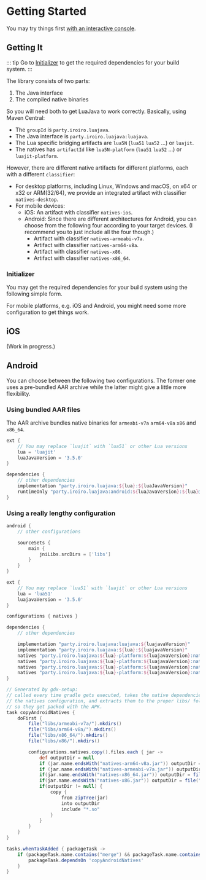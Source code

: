 # Getting Started

You may try things first [with an interactive console](./console.md).

## Getting It

::: tip
Go to [Initializer](#initializer) to get the required dependencies for your build system.
:::

The library consists of two parts:

1. The Java interface
2. The compiled native binaries

So you will need both to get LuaJava to work correctly. Basically, using Maven Central:

- The `groupId` is `party.iroiro.luajava`.
- The Java interface is `party.iroiro.luajava:luajava`.
- The Lua specific bridging artifacts are `lua5N` (`lua51` `lua52` ...) or `luajit`.
- The natives has `artifactId` like `lua5N-platform` (`lua51` `lua52` ...) or `luajit-platform`.

However, there are different native artifacts for different platforms, each with a different `classifier`:

- For desktop platforms, including Linux, Windows and macOS, on x64 or x32 or ARM(32/64), we provide an integrated
  artifact with classifier `natives-desktop`.
- For mobile devices:
    - iOS: An artifact with classifier `natives-ios`.
    - Android: Since there are different architectures for Android, you can choose from the following four according to
      your target devices. (I recommend you to just include all the four though.)
        - Artifact with classifier `natives-armeabi-v7a`.
        - Artifact with classifier `natives-arm64-v8a`.
        - Artifact with classifier `natives-x86`.
        - Artifact with classifier `natives-x86_64`.

### Initializer

You may get the required dependencies for your build system using the following simple form.

For mobile platforms, e.g. iOS and Android, you might need some more configuration
to get things work.

<Matrix/>

## iOS

(Work in progress.)

## Android

You can choose between the following two configurations. The former one uses a pre-bundled AAR archive while the latter
might give a little more flexibility.

### Using bundled AAR files

The AAR archive bundles native binaries for `armeabi-v7a` `arm64-v8a` `x86` and `x86_64`.

```groovy
ext {
    // You may replace `luajit` with `lua51` or other Lua versions
    lua = 'luajit'
    luaJavaVersion = '3.5.0'
}

dependencies {
    // other dependencies
    implementation "party.iroiro.luajava:${lua}:${luaJavaVersion}"
    runtimeOnly "party.iroiro.luajava:android:${luaJavaVersion}:${lua}@aar"
}
```

### Using a really lengthy configuration

```groovy
android {
    // other configurations

    sourceSets {
        main {
            jniLibs.srcDirs = ['libs']
        }
    }
}

ext {
    // You may replace `lua51` with `luajit` or other Lua versions
    lua = 'lua51'
    luajavaVersion = '3.5.0'
}

configurations { natives }

dependencies {
    // other dependencies

    implementation "party.iroiro.luajava:luajava:${luajavaVersion}"
    implementation "party.iroiro.luajava:${lua}:${luajavaVersion}"
    natives "party.iroiro.luajava:${lua}-platform:${luajavaVersion}:natives-armeabi-v7a"
    natives "party.iroiro.luajava:${lua}-platform:${luajavaVersion}:natives-arm64-v8a"
    natives "party.iroiro.luajava:${lua}-platform:${luajavaVersion}:natives-x86"
    natives "party.iroiro.luajava:${lua}-platform:${luajavaVersion}:natives-x86_64"
}

// Generated by gdx-setup:
// called every time gradle gets executed, takes the native dependencies of
// the natives configuration, and extracts them to the proper libs/ folders
// so they get packed with the APK.
task copyAndroidNatives {
    doFirst {
        file("libs/armeabi-v7a/").mkdirs()
        file("libs/arm64-v8a/").mkdirs()
        file("libs/x86_64/").mkdirs()
        file("libs/x86/").mkdirs()

        configurations.natives.copy().files.each { jar ->
            def outputDir = null
            if (jar.name.endsWith("natives-arm64-v8a.jar")) outputDir = file("libs/arm64-v8a")
            if (jar.name.endsWith("natives-armeabi-v7a.jar")) outputDir = file("libs/armeabi-v7a")
            if(jar.name.endsWith("natives-x86_64.jar")) outputDir = file("libs/x86_64")
            if(jar.name.endsWith("natives-x86.jar")) outputDir = file("libs/x86")
            if(outputDir != null) {
                copy {
                    from zipTree(jar)
                    into outputDir
                    include "*.so"
                }
            }
        }
    }
}

tasks.whenTaskAdded { packageTask ->
    if (packageTask.name.contains("merge") && packageTask.name.contains("JniLibFolders")) {
        packageTask.dependsOn 'copyAndroidNatives'
    }
}
```
